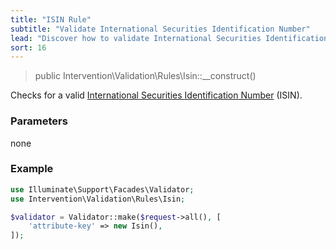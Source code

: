 ```yaml
---
title: "ISIN Rule"
subtitle: "Validate International Securities Identification Number"
lead: "Discover how to validate International Securities Identification Numbers (ISIN) with the additional validation rules of Intervention Validation for your Laravel application."
sort: 16
---
```


> public Intervention\Validation\Rules\Isin::__construct()

Checks for a valid [International Securities Identification Number](https://en.wikipedia.org/wiki/International_Securities_Identification_Number) (ISIN).

### Parameters

none

### Example

```php
use Illuminate\Support\Facades\Validator;
use Intervention\Validation\Rules\Isin;

$validator = Validator::make($request->all(), [
    'attribute-key' => new Isin(),
]);
```


